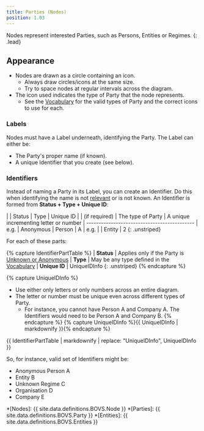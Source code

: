 ```yaml
---
title: Parties (Nodes)
position: 1.03
---
```


Nodes represent interested Parties, such as Persons, Entities or Regimes.
{: .lead}


## Appearance

* Nodes are drawn as a circle containing an icon.
  * Always draw circles/icons at the same size.
  * Try to space nodes at regular intervals across the diagram.
* The icon used indicates the type of Party that the node represents.
  * See the [Vocabulary](/visualisation/core/vocabulary) for the valid types of Party and the correct icons to use for each.


### Labels

Nodes must have a Label underneath, identifying the Party. The Label can either be:

* The Party's proper name (if known).
* A unique Identifier that you create (see below).


### Identifiers

Instead of naming a Party in its Label, you can create an Identifier. Do this when identifying the name is not [relevant](/visualisation/core/relevance) or is not known. An Identifier is formed from **Status + Type + Unique ID**:

|      | Status         | Type               | Unique ID
|      | (if required)  | The type of Party  | A unique incrementing letter or number
| --------------------------------------------
| e.g. | Anonymous      | Person             | A
| e.g. |                | Entity             | 2
{: .unstriped}

For each of these parts:

{% capture IdentifierPartTable %}
| **Status**      | Applies only if the Party is [Unknown or Anonymous](/visualisation/core/unknowns)
| **Type**        | May be any type defined in the [Vocabulary](/visualisation/core/vocabulary)
| **Unique ID**   | UniqueIDInfo
{: .unstriped}
{% endcapture %}

{% capture UniqueIDInfo %}
* Use either only letters or only numbers across an entire diagram.
* The letter or number must be unique even across different types of Party.
  * For instance, you cannot have Person A and Company A. The Identifiers would need to be Person A and Company B.
{% endcapture %}
{% capture UniqueIDInfo %}{{ UniqueIDInfo | markdownify }}{% endcapture %}

{{ IdentifierPartTable | markdownify
  | replace: "UniqueIDInfo", UniqueIDInfo
}}

So, for instance, valid set of Identifiers might be:

* Anonymous Person A
* Entity B
* Unknown Regime C
* Organisation D
* Company E


*[Nodes]: {{ site.data.definitions.BOVS.Node }}
*[Parties]: {{ site.data.definitions.BOVS.Party }}
*[Entities]: {{ site.data.definitions.BOVS.Entities }}
